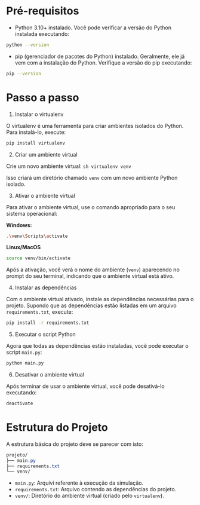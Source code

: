 # Pré-requisitos

- Python 3.10+ instalado. Você pode verificar a versão do Python instalada executando:

```sh
python --version
```

- pip (gerenciador de pacotes do Python) instalado. Geralmente, ele já vem com a instalação do Python. Verifique a versão do pip executando:

```sh
pip --version
```

# Passo a passo

1. Instalar o virtualenv

O virtualenv é uma ferramenta para criar ambientes isolados do Python. Para instalá-lo, execute:

```sh
pip install virtualenv
```

2. Criar um ambiente virtual

Crie um novo ambiente virtual:
		```sh
    virtualenv venv
    ```

Isso criará um diretório chamado `venv` com um novo ambiente Python isolado.

3. Ativar o ambiente virtual

Para ativar o ambiente virtual, use o comando apropriado para o seu sistema operacional:

**Windows:** 
```sh
.\venv\Scripts\activate
```
**Linux/MacOS**
```sh
source venv/bin/activate
```
Após a ativação, você verá o nome do ambiente (`venv`) aparecendo no prompt do seu terminal, indicando que o ambiente virtual está ativo.

4. Instalar as dependências

Com o ambiente virtual ativado, instale as dependências necessárias para o projeto. Supondo que as dependências estão listadas em um arquivo `requirements.txt`, execute:
```sh
pip install -r requirements.txt
```
5. Executar o script Python

Agora que todas as dependências estão instaladas, você pode executar o script `main.py`:
```sh
python main.py
```
6. Desativar o ambiente virtual

Após terminar de usar o ambiente virtual, você pode desativá-lo executando:
```sh
deactivate
```

# Estrutura do Projeto

A estrutura básica do projeto deve se parecer com isto:
```css
projeto/
├── main.py
├── requirements.txt
└── venv/
```
-   `main.py`: Arquivi referente à execução da simulação.
-   `requirements.txt`: Arquivo contendo as dependências do projeto.
-   `venv/`: Diretório do ambiente virtual (criado pelo `virtualenv`).